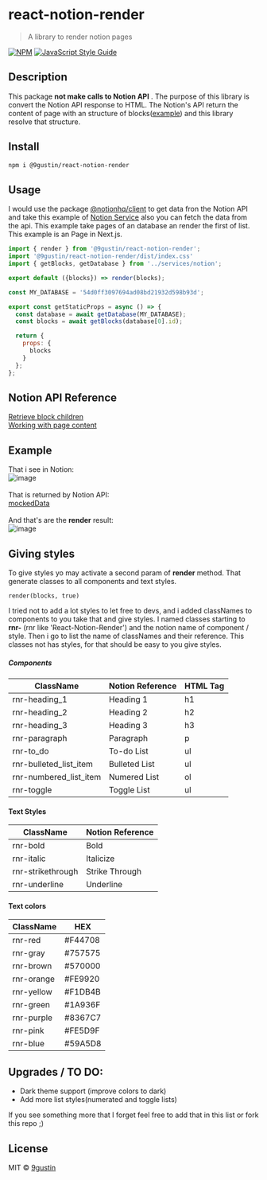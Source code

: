 # react-notion-render

> A library to render notion pages 

[![NPM](https://img.shields.io/npm/v/@9gustin/react-notion-render.svg)](https://www.npmjs.com/package/@9gustin/react-notion-render) [![JavaScript Style Guide](https://img.shields.io/badge/code_style-standard-brightgreen.svg)](https://standardjs.com)

## Description
This package **not make calls to Notion API** . The purpose of this library is convert the Notion API response to HTML. The Notion's API return the content of page with an structure of blocks([example](https://github.com/9gustin/react-notion-render/blob/main/example/src/mockedData.json)) and this library resolve that structure.

## Install

```bash
npm i @9gustin/react-notion-render
```

## Usage
I would use the package [@notionhq/client](https://www.npmjs.com/package/@notionhq/client) to get data fron the Notion API and take this example of [Notion Service](https://github.com/samuelkraft/notion-blog-nextjs/blob/master/lib/notion.js) also you can fetch the data from the api. This example take pages of an database an render the first of list. This example is an Page in Next.js.

```jsx
import { render } from '@9gustin/react-notion-render';
import '@9gustin/react-notion-render/dist/index.css'
import { getBlocks, getDatabase } from '../services/notion';

export default ({blocks}) => render(blocks);

const MY_DATABASE = '54d0ff3097694ad08bd21932d598b93d';

export const getStaticProps = async () => {
  const database = await getDatabase(MY_DATABASE);
  const blocks = await getBlocks(database[0].id);

  return {
    props: {
      blocks
    }
  };
};
```

## Notion API Reference
[Retrieve block children](https://developers.notion.com/reference/get-block-children) <br />
[Working with page content](https://developers.notion.com/docs/working-with-page-content)

## Example 
That i see in Notion: <br />
![image](https://user-images.githubusercontent.com/38046239/119271929-26041b00-bbda-11eb-8354-10a63ab274a9.png)
<br /><br />
That is returned by Notion API: <br />
[mockedData](https://github.com/9gustin/react-notion-render/blob/main/example/src/mockedData.json) 
<br /><br />
And that's are the **render** result: <br />
![image](https://user-images.githubusercontent.com/38046239/119272468-682e5c00-bbdc-11eb-8ef5-dc0793523980.png)


## Giving styles
To give styles yo may activate a second param of **render** method. That generate classes to all components and text styles.
```tsx
render(blocks, true)
```
I tried not to add a lot styles to let free to devs, and i added classNames to components to you take that and give styles. I named classes starting to **rnr-** (rnr like 'React-Notion-Render') and the notion name of component / style. Then i go to list the name of classNames and their reference. This classes not has styles, for that should be easy to you give styles.

##### Components

| ClassName          | Notion Reference    | HTML Tag                                         |
| ------------------ | ------------------- | ------------------------------------------------ |
| rnr-heading_1 | Heading 1 | h1 |
| rnr-heading_2 | Heading 2 | h2 |
| rnr-heading_3 | Heading 3 | h3 |
| rnr-paragraph | Paragraph | p |
| rnr-to_do | To-do List | ul |
| rnr-bulleted_list_item | Bulleted List | ul |
| rnr-numbered_list_item | Numered List | ol |
| rnr-toggle | Toggle List | ul |

#### Text Styles
| ClassName          | Notion Reference    |
| ------------------ | ------------------- | 
| rnr-bold | Bold |
| rnr-italic | Italicize |
| rnr-strikethrough | Strike Through |
| rnr-underline | Underline |

#### Text colors
| ClassName          | HEX |
| ------------------ | --- | 
| rnr-red | #F44708 |
| rnr-gray | #757575 |
| rnr-brown | #570000 |
| rnr-orange | #FE9920 |
| rnr-yellow | #F1DB4B |
| rnr-green | #1A936F |
| rnr-purple | #8367C7 |
| rnr-pink | #FE5D9F |
| rnr-blue | #59A5D8 |

## Upgrades / TO DO:
 - Dark theme support (improve colors to dark)
 - Add more list styles(numerated and toggle lists)

If you see something more that I forget feel free to add that in this list or fork this repo ;)

## License

MIT © [9gustin](https://github.com/9gustin)
